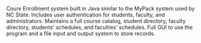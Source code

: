 Coure Enrollment system built in Java similar to the MyPack system used by NC State. Includes user authentication for students, faculty, and administrators. Maintains a full course catalog, student directory, faculty directory, students' schedules, and faculties' schedules. Full GUI to use the program and a file input and output system to store records.

